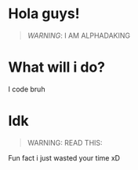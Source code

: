 # Hola guys!
> *WARNING*: I AM ALPHADAKING
# What will i do?
I code bruh
# Idk
> WARNING: READ THIS:


































Fun fact i just wasted your time xD
